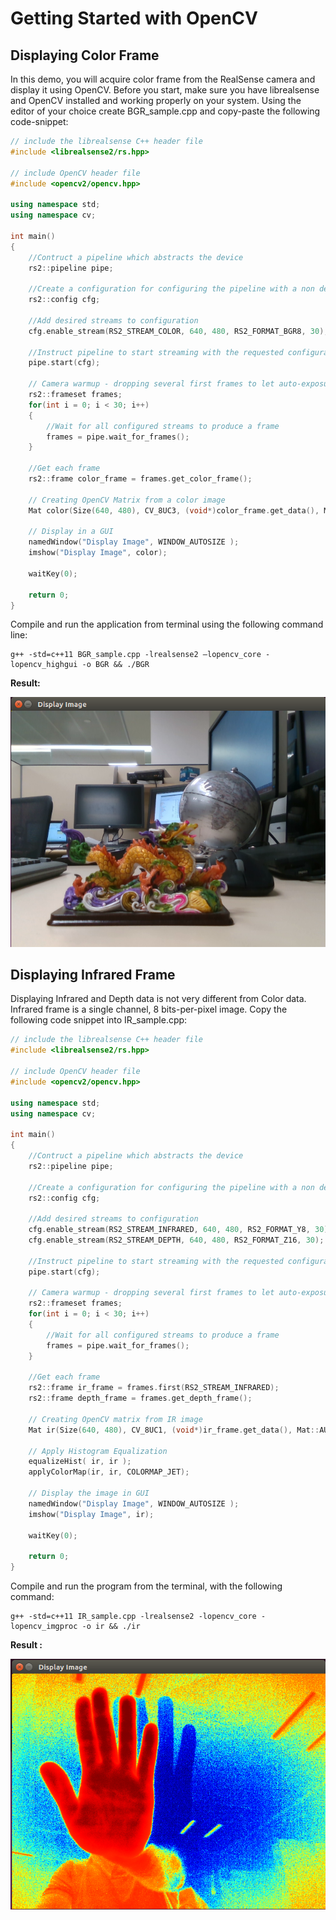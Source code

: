 # Getting Started with OpenCV

## Displaying Color Frame

In this demo, you will acquire color frame from the RealSense camera and display it using OpenCV. Before you start, make sure you have librealsense and OpenCV installed and working properly on your system. Using the editor of your choice create BGR\_sample.cpp and copy-paste the following code-snippet:

```cpp
// include the librealsense C++ header file
#include <librealsense2/rs.hpp>

// include OpenCV header file
#include <opencv2/opencv.hpp>

using namespace std;
using namespace cv;

int main()
{
    //Contruct a pipeline which abstracts the device
    rs2::pipeline pipe;

    //Create a configuration for configuring the pipeline with a non default profile
    rs2::config cfg;

    //Add desired streams to configuration
    cfg.enable_stream(RS2_STREAM_COLOR, 640, 480, RS2_FORMAT_BGR8, 30);

    //Instruct pipeline to start streaming with the requested configuration
    pipe.start(cfg);

    // Camera warmup - dropping several first frames to let auto-exposure stabilize
    rs2::frameset frames;
    for(int i = 0; i < 30; i++)
    {
        //Wait for all configured streams to produce a frame
        frames = pipe.wait_for_frames();
    }

    //Get each frame
    rs2::frame color_frame = frames.get_color_frame();

    // Creating OpenCV Matrix from a color image
    Mat color(Size(640, 480), CV_8UC3, (void*)color_frame.get_data(), Mat::AUTO_STEP);

    // Display in a GUI
    namedWindow("Display Image", WINDOW_AUTOSIZE );
    imshow("Display Image", color);

    waitKey(0);

    return 0;
}
```

Compile and run the application from terminal using the following command line:

```text
g++ -std=c++11 BGR_sample.cpp -lrealsense2 –lopencv_core -lopencv_highgui -o BGR && ./BGR
```

**Result:**

![BGR\_Image](../../.gitbook/assets/image_bgr.png)

## Displaying Infrared Frame

Displaying Infrared and Depth data is not very different from Color data. Infrared frame is a single channel, 8 bits-per-pixel image. Copy the following code snippet into IR\_sample.cpp:

```cpp
// include the librealsense C++ header file
#include <librealsense2/rs.hpp>

// include OpenCV header file
#include <opencv2/opencv.hpp>

using namespace std;
using namespace cv;

int main()
{
    //Contruct a pipeline which abstracts the device
    rs2::pipeline pipe;

    //Create a configuration for configuring the pipeline with a non default profile
    rs2::config cfg;

    //Add desired streams to configuration
    cfg.enable_stream(RS2_STREAM_INFRARED, 640, 480, RS2_FORMAT_Y8, 30);
    cfg.enable_stream(RS2_STREAM_DEPTH, 640, 480, RS2_FORMAT_Z16, 30);

    //Instruct pipeline to start streaming with the requested configuration
    pipe.start(cfg);

    // Camera warmup - dropping several first frames to let auto-exposure stabilize
    rs2::frameset frames;
    for(int i = 0; i < 30; i++)
    {
        //Wait for all configured streams to produce a frame
        frames = pipe.wait_for_frames();
    }

    //Get each frame
    rs2::frame ir_frame = frames.first(RS2_STREAM_INFRARED);
    rs2::frame depth_frame = frames.get_depth_frame();

    // Creating OpenCV matrix from IR image
    Mat ir(Size(640, 480), CV_8UC1, (void*)ir_frame.get_data(), Mat::AUTO_STEP);

    // Apply Histogram Equalization
    equalizeHist( ir, ir );
    applyColorMap(ir, ir, COLORMAP_JET);

    // Display the image in GUI
    namedWindow("Display Image", WINDOW_AUTOSIZE );
    imshow("Display Image", ir);

    waitKey(0);

    return 0;
}
```

Compile and run the program from the terminal, with the following command:

```text
g++ -std=c++11 IR_sample.cpp -lrealsense2 -lopencv_core -lopencv_imgproc -o ir && ./ir
```

**Result :**

![IR\_Image2](../../.gitbook/assets/image_ir.png)

